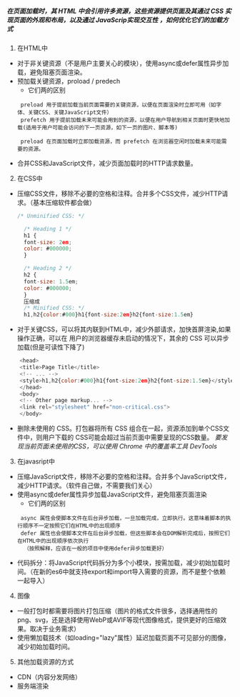 ##### 在页面加载时，其 HTML 中会引用许多资源，这些资源提供页面及其通过 CSS 实现页面的外观和布局，以及通过 JavaScrip实现交互性 ，如何优化它们的加载方式

1. 在HTML中
   
* 对于非关键资源（不是用户主要关心的模块），使用async或defer属性异步加载，避免阻塞页面渲染。
* 预加载关键资源，proload / predech
  * 它们两的区别
  ```
   preload 用于提前加载当前页面需要的关键资源，以便在页面渲染时立即可用（如字体、关键CSS、关键JavaScript文件）
   prefetch 用于提前加载未来可能会用到的资源，以便在用户导航到相关页面时更快地加载(适用于用户可能会访问的下一页资源，如下一页的图片、脚本等)

   preload 在页面加载时立即加载资源，而 prefetch 在浏览器空闲时加载未来可能需要的资源。
* 合并CSS和JavaScript文件，减少页面加载时的HTTP请求数量。
  
2. 在CSS中
   
* 压缩CSS文件，移除不必要的空格和注释。合并多个CSS文件，减少HTTP请求。（基本压缩软件都会做）
  ```javascript
  /* Unminified CSS: */

    /* Heading 1 */
    h1 {
    font-size: 2em;
    color: #000000;
    }

    /* Heading 2 */
    h2 {
    font-size: 1.5em;
    color: #000000;
    }
    压缩成
    /* Minified CSS: */
    h1,h2{color:#000}h1{font-size:2em}h2{font-size:1.5em}


* 对于关键CSS，可以将其内联到HTML中，减少外部请求，加快首屏渲染,如果操作正确，可以在 用户的浏览器缓存未启动的情况下，其余的 CSS 可以异步加载(但是可读性下降了)
```javascript
    <head>
    <title>Page Title</title>
    <!-- ... -->
    <style>h1,h2{color:#000}h1{font-size:2em}h2{font-size:1.5em}</style>
    </head>
    <body>
    <!-- Other page markup... -->
    <link rel="stylesheet" href="non-critical.css">
    </body>
```
* 删除未使用的 CSS。打包器将所有 CSS 组合在一起，资源添加到单个CSS文件中，则用户下载的 CSS可能会超过当前页面中需要呈现的CSS数量。
<em>要发现当前页面未使用的CSS，可以使用 Chrome 中的覆盖率工具 DevTools </em>

3. 在javasript中
* 压缩JavaScript文件，移除不必要的空格和注释。合并多个JavaScript文件，减少HTTP请求。（软件自己做，不需要我们关心）
* 使用async或defer属性异步加载JavaScript文件，避免阻塞页面渲染
  * 它们两的区别
  ```
   async 属性会使脚本文件在后台异步加载，一旦加载完成，立即执行。这意味着脚本的执行顺序不一定按照它们在HTML中的出现顺序
   defer 属性也会使脚本文件在后台异步加载，但这些脚本会在DOM解析完成后，按照它们在HTML中的出现顺序依次执行
    （按照解释，应该在一般的项目中使用defer异步加载更好）
* 代码拆分：将JavaScript代码拆分为多个小模块，按需加载，减少初始加载时间。（在新的es6中就支持export和import导入需要的资源，而不是整个依赖一起导入）
4. 图像
* 一般打包时都需要将图片打包压缩（图片的格式文件很多，选择通用性的png、svg，还是选择使用WebP或AVIF等现代图像格式，提供更好的压缩效果。取决于业务需求）
* 使用懒加载技术（如loading="lazy"属性）延迟加载页面不可见部分的图像，减少初始加载时间。
5. 其他加载资源的方式
* CDN（内容分发网络）
* 服务端渲染
